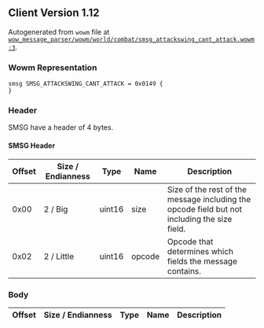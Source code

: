 ## Client Version 1.12

Autogenerated from `wowm` file at [`wow_message_parser/wowm/world/combat/smsg_attackswing_cant_attack.wowm:3`](https://github.com/gtker/wow_messages/tree/main/wow_message_parser/wowm/world/combat/smsg_attackswing_cant_attack.wowm#L3).

### Wowm Representation
```rust,ignore
smsg SMSG_ATTACKSWING_CANT_ATTACK = 0x0149 {
}
```
### Header
SMSG have a header of 4 bytes.

#### SMSG Header
| Offset | Size / Endianness | Type   | Name   | Description |
| ------ | ----------------- | ------ | ------ | ----------- |
| 0x00   | 2 / Big           | uint16 | size   | Size of the rest of the message including the opcode field but not including the size field.|
| 0x02   | 2 / Little        | uint16 | opcode | Opcode that determines which fields the message contains.|
### Body
| Offset | Size / Endianness | Type | Name | Description |
| ------ | ----------------- | ---- | ---- | ----------- |
